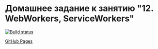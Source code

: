 # Домашнее задание к занятию "12. WebWorkers, ServiceWorkers"

[![Build status](https://ci.appveyor.com/api/projects/status/7elehcp2wajow90w?svg=true)](https://ci.appveyor.com/project/edelsid/loading-front)

[GitHub Pages](https://edelsid.github.io/loading-front/)